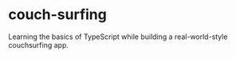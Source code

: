 # couch-surfing

Learning the basics of TypeScript while building a real-world-style couchsurfing app.

